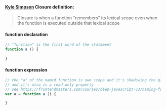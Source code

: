#### [Kyle Simpson](https://frontendmasters.com/courses/deep-javascript-v3/what-is-closure/) Closure definition:
>Closure is when a function “remembers” its
lexical scope even when the function is
executed outside that lexical scope

#### function declaration
```js
// "function" is the first word of the statement
function a () {
    
}
```

#### function expression
```js
// the "a" of the named function is own scope and it's shadowing the global "a"
// and it's also is a read only property 
// see https://frontendmasters.com/courses/deep-javascript-v3/naming-function-expressions/
var a = function a () {
    
}
```